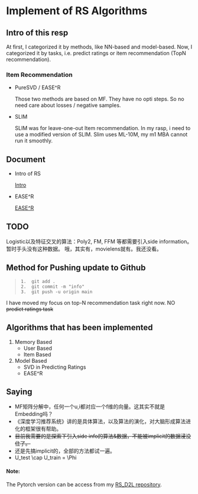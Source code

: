 # Implement of RS Algorithms

## Intro of this resp 

At first, I categorized it by methods, like NN-based and model-based. Now, I categorized it by tasks, i.e. predict ratings or item recommendation (TopN recommendation).

### Item Recommendation

- PureSVD / EASE^R

    Those two methods are based on MF. They have no opti steps. So no need care about losses / negative samples.
- SLIM 

   SLIM was for leave-one-out Item recommendation. In my rasp, i need to use a modified version of SLIM.
    Slim uses ML-10M, my m1 MBA cannot run it smoothly.

## Document

*   Intro of RS
  
    [Intro](./Documents/Intro_about_CF.md)

*   EASE^R 

    [EASE^R](./Documents/EASE_R.md)


## TODO
Logistic以及特征交叉的算法：Poly2, FM, FFM 等都需要引入side information。暂时手头没有这种数据。 
哦，其实有，movielens就有。我还没看。

## Method for Pushing update to Github
>
>     1.  git add .
>     2.  git commit -m "info" 
>     3.  git push -u origin main 


I have moved my focus on top-N recommendation task right now. NO ~~predict ratings task~~


## Algorithms that has been implemented

1.   Memory Based
     *   User Based
     *   Item Based 
2.   Model Based
     *   SVD in Predicting Ratings 
     *   EASE^R 


## Saying 
- MF矩阵分解中，任何一个u,i都对应一个f维的向量。这其实不就是Embedding吗？
- 《深度学习推荐系统》讲的是具体算法，以及算法的演化，对大脑形成算法进化的框架很有帮助。 
- ~~目前我需要的是探索下引入side info的算法&数据，不能被implicit的数据浸没住了。~~
- 还是先搞implicit的，全部的方法都试一遍。
- U_test \cap U_train = \Phi 


#### Note:

The Pytorch version can be access from my  [RS_D2L repository](https://github.com/jeffking1998/pytorch_RS_D2L).